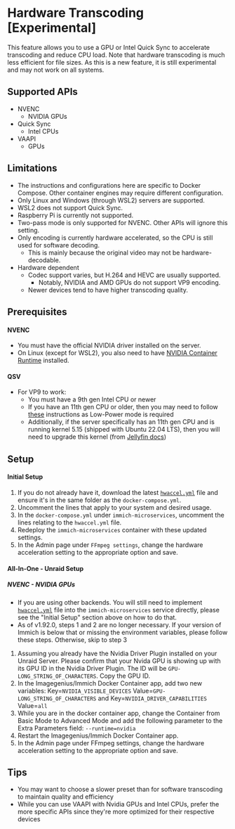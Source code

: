 # Hardware Transcoding [Experimental]

This feature allows you to use a GPU or Intel Quick Sync to accelerate transcoding and reduce CPU load.
Note that hardware transcoding is much less efficient for file sizes.
As this is a new feature, it is still experimental and may not work on all systems.

## Supported APIs

- NVENC
  - NVIDIA GPUs
- Quick Sync
  - Intel CPUs
- VAAPI
  - GPUs

## Limitations

- The instructions and configurations here are specific to Docker Compose. Other container engines may require different configuration.
- Only Linux and Windows (through WSL2) servers are supported.
- WSL2 does not support Quick Sync.
- Raspberry Pi is currently not supported.
- Two-pass mode is only supported for NVENC. Other APIs will ignore this setting.
- Only encoding is currently hardware accelerated, so the CPU is still used for software decoding.
  - This is mainly because the original video may not be hardware-decodable.
- Hardware dependent
  - Codec support varies, but H.264 and HEVC are usually supported.
    - Notably, NVIDIA and AMD GPUs do not support VP9 encoding.
  - Newer devices tend to have higher transcoding quality.

## Prerequisites

#### NVENC

- You must have the official NVIDIA driver installed on the server.
- On Linux (except for WSL2), you also need to have [NVIDIA Container Runtime][nvcr] installed.

#### QSV

- For VP9 to work:
  - You must have a 9th gen Intel CPU or newer
  - If you have an 11th gen CPU or older, then you may need to follow [these][jellyfin-lp] instructions as Low-Power mode is required
  - Additionally, if the server specifically has an 11th gen CPU and is running kernel 5.15 (shipped with Ubuntu 22.04 LTS), then you will need to upgrade this kernel (from [Jellyfin docs][jellyfin-kernel-bug])

## Setup

#### Initial Setup
1. If you do not already have it, download the latest [`hwaccel.yml`][hw-file] file and ensure it's in the same folder as the `docker-compose.yml`.
2. Uncomment the lines that apply to your system and desired usage.
3. In the `docker-compose.yml` under `immich-microservices`, uncomment the lines relating to the `hwaccel.yml` file.
4. Redeploy the `immich-microservices` container with these updated settings.
5. In the Admin page under `FFmpeg settings`, change the hardware acceleration setting to the appropriate option and save.

#### All-In-One - Unraid Setup
##### NVENC - NVIDIA GPUs
- If you are using other backends. You will still need to implement [`hwaccel.yml`][hw-file] file into the `immich-microservices` service directly, please see the "Initial Setup" section above on how to do that.
- As of v1.92.0, steps 1 and 2 are no longer necessary. If your version of Immich is below that or missing the environment variables, please follow these steps. Otherwise, skip to step 3
1. Assuming you already have the Nvidia Driver Plugin installed on your Unraid Server. Please confirm that your Nvida GPU is showing up with its GPU ID in the Nvidia Driver Plugin. The ID will be `GPU-LONG_STRING_OF_CHARACTERS`. Copy the GPU ID.
2. In the Imagegenius/Immich Docker Container app, add two new variables: Key=`NVIDIA_VISIBLE_DEVICES` Value=`GPU-LONG_STRING_OF_CHARACTERS` and Key=`NVIDIA_DRIVER_CAPABILITIES` Value=`all`
3. While you are in the docker container app, change the Container from Basic Mode to Advanced Mode and add the following parameter to the Extra Parameters field: `--runtime=nvidia`
4. Restart the Imagegenius/Immich Docker Container app.
5. In the Admin page under FFmpeg settings, change the hardware acceleration setting to the appropriate option and save.

## Tips

- You may want to choose a slower preset than for software transcoding to maintain quality and efficiency
- While you can use VAAPI with Nvidia GPUs and Intel CPUs, prefer the more specific APIs since they're more optimized for their respective devices

[hw-file]: https://github.com/immich-app/immich/releases/latest/download/hwaccel.yml
[nvcr]: https://github.com/NVIDIA/nvidia-container-runtime/
[jellyfin-lp]: https://jellyfin.org/docs/general/administration/hardware-acceleration/intel/#configure-and-verify-lp-mode-on-linux
[jellyfin-kernel-bug]: https://jellyfin.org/docs/general/administration/hardware-acceleration/intel/#known-issues-and-limitations
